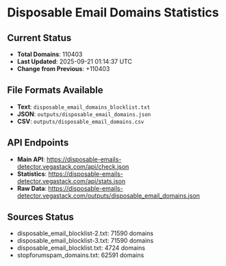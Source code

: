 # Disposable Email Domains Statistics

## Current Status
- **Total Domains**: 110403
- **Last Updated**: 2025-09-21 01:14:37 UTC
- **Change from Previous**: +110403

## File Formats Available
- **Text**: `disposable_email_domains_blocklist.txt`
- **JSON**: `outputs/disposable_email_domains.json`
- **CSV**: `outputs/disposable_email_domains.csv`

## API Endpoints
- **Main API**: https://disposable-emails-detector.vegastack.com/api/check.json
- **Statistics**: https://disposable-emails-detector.vegastack.com/api/stats.json
- **Raw Data**: https://disposable-emails-detector.vegastack.com/outputs/disposable_email_domains.json

## Sources Status
- disposable_email_blocklist-2.txt: 71590 domains
- disposable_email_blocklist-3.txt: 71590 domains
- disposable_email_blocklist.txt: 4724 domains
- stopforumspam_domains.txt: 62591 domains

